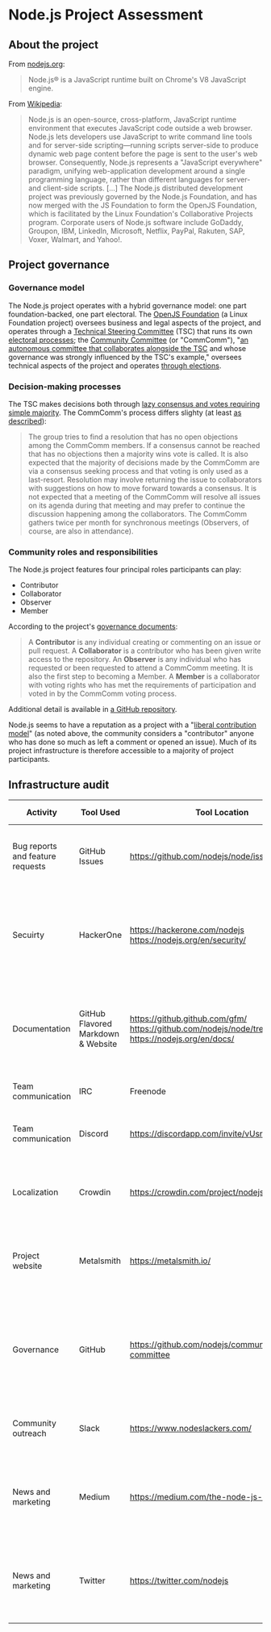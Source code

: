 # Node.js Project Assessment

## About the project
From [nodejs.org](https://nodejs.org/en/):
> Node.js® is a JavaScript runtime built on Chrome's V8 JavaScript engine.

From [Wikipedia](https://en.wikipedia.org/wiki/Node.js):
> Node.js is an open-source, cross-platform, JavaScript runtime environment that executes JavaScript code outside a web browser. Node.js lets developers use JavaScript to write command line tools and for server-side scripting—running scripts server-side to produce dynamic web page content before the page is sent to the user's web browser. Consequently, Node.js represents a "JavaScript everywhere" paradigm, unifying web-application development around a single programming language, rather than different languages for server- and client-side scripts. [...] The Node.js distributed development project was previously governed by the Node.js Foundation, and has now merged with the JS Foundation to form the OpenJS Foundation, which is facilitated by the Linux Foundation's Collaborative Projects program. Corporate users of Node.js software include GoDaddy, Groupon, IBM, LinkedIn, Microsoft, Netflix, PayPal, Rakuten, SAP, Voxer, Walmart, and Yahoo!.

## Project governance

### Governance model
The Node.js project operates with a hybrid governance model: one part foundation-backed, one part electoral. The [OpenJS Foundation](https://openjsf.org/) (a Linux Foundation project) oversees business and legal aspects of the project, and operates through a [Technical Steering Committee](https://github.com/nodejs/TSC/blob/master/TSC-Charter.md) (TSC) that runs its own [electoral processes](https://github.com/nodejs/TSC/blob/master/TSC-Charter.md#section-6-elections); the [Community Committee](https://github.com/nodejs/community-committee/blob/master/Community-Committee-Charter.md#community-committee-charter) (or "CommComm"), "[an autonomous committee that collaborates alongside the TSC](https://github.com/nodejs/community-committee#governance-and-current-members) and whose governance was strongly influenced by the TSC's example," oversees technical aspects of the project and operates [through elections](https://github.com/nodejs/community-committee/blob/master/Community-Committee-Charter.md#section-6-elections).

### Decision-making processes
The TSC makes decisions both through [lazy consensus and votes requiring simple majority](https://github.com/nodejs/TSC/blob/master/TSC-Charter.md#section-7-voting). The CommComm's process differs slighty (at least [as described](https://github.com/nodejs/community-committee/blob/master/CONTRIBUTING.md#the-commcomm-process)):
> The group tries to find a resolution that has no open objections among the CommComm members. If a consensus cannot be reached that has no objections then a majority wins vote is called. It is also expected that the majority of decisions made by the CommComm are via a consensus seeking process and that voting is only used as a last-resort. Resolution may involve returning the issue to collaborators with suggestions on how to move forward towards a consensus. It is not expected that a meeting of the CommComm will resolve all issues on its agenda during that meeting and may prefer to continue the discussion happening among the collaborators.
The CommComm gathers twice per month for synchronous meetings (Observers, of course, are also in attendance).

### Community roles and responsibilities
The Node.js project features four principal roles participants can play:

- Contributor 
- Collaborator
- Observer
- Member

According to the project's [governance documents](https://nodejs.org/en/about/community/):
> A **Contributor** is any individual creating or commenting on an issue or pull request. A **Collaborator** is a contributor who has been given write access to the repository. An **Observer** is any individual who has requested or been requested to attend a CommComm meeting. It is also the first step to becoming a Member. A **Member** is a collaborator with voting rights who has met the requirements of participation and voted in by the CommComm voting process.

Additional detail is available in [a GitHub repository](https://github.com/nodejs/community-committee/tree/master/governance).

Node.js seems to have a reputation as a project with a "[liberal contribution model](https://medium.com/the-node-js-collection/healthy-open-source-967fa8be7951)" (as noted above, the community considers a "contributor" anyone who has done so much as left a comment or opened an issue). Much of its project infrastructure is therefore accessible to a majority of project participants.

## Infrastructure audit
| Activity | Tool Used | Tool Location | Target Project Role | Notes |
| -------- | --------- | ------------- | ------------------- | ----- |
| Bug reports and feature requests | GitHub Issues | https://github.com/nodejs/node/issues | All | Bugs / Features are all maintained in GitHub Issues and separated via labels. |
| Secuirty | HackerOne | https://hackerone.com/nodejs https://nodejs.org/en/security/ |  | For security related issues, the Node.JS requests using HackerOne. Use of this tool and feeback is outlined on the [website](https://nodejs.org/en/security/). |
| Documentation | GitHub Flavored Markdown & Website | https://github.github.com/gfm/ https://github.com/nodejs/node/tree/master/doc https://nodejs.org/en/docs/ | Collaborator, Observer, Member (Contributors welcome to leave comments or open a request) | Documentation is maintained using GFM and accessed by most users via the [website](https://nodejs.org/dist/latest-v14.x/docs/api/). |
| Team communication | IRC | Freenode | All | Located in ``#node.js`` on ``irc.freenode.net`` |
| Team communication | Discord | https://discordapp.com/invite/vUsrbjd | All (?) | Seems to be reserved primarily for "backend developers" |
| Localization | Crowdin | https://crowdin.com/project/nodejs-website |  | Moving to Crowdin seems like [a relatively recent infrastructural decision](https://github.com/nodejs/nodejs.org/blob/master/TRANSLATION.md) |
| Project website | Metalsmith | https://metalsmith.io/ | Collaborator, Observer, Member (specifically on [website working group](https://github.com/nodejs/nodejs.dev)) | The Node.JS website is created using a tool that runs in Node.JS |
| Governance | GitHub | https://github.com/nodejs/community-committee | Members | The Community Committee (or "CommComm") is a principal governing body in Node.js; it appears to conduct most of its work via GitHub |
| Community outreach | Slack | https://www.nodeslackers.com/ | All | "Anyone with any amount of interest in Node.js is welcome to join." |
| News and marketing | Medium | https://medium.com/the-node-js-collection | Collaborator, Observer, Member (specifically on [evangelism working group](https://nodejs.org/en/about/working-groups/#evangelism)) |  |
| News and marketing | Twitter | https://twitter.com/nodejs | Collaborator, Observer, Member (specifically on [evangelism working group](https://nodejs.org/en/about/working-groups/#evangelism)) |  |
